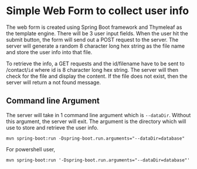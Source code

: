 # Simple Web Form to collect user info  
  
The web form is created using Spring Boot framework and Thymeleaf as the template engine. There will be 3 user input fields. When the user hit the submit button, the form will send out a POST request to the server. The server will generate a random 8 character long hex string as the file name and store the user info into that file.  

To retrieve the info, a GET requests and the id/filename have to be sent to /contact/`id` where id is 8 character long hex string. The server will then check for the file and display the content. If the file does not exist, then the server will return a not found message.  

## Command line Argument  
  
The server will take in 1 command line argument which is `--dataDir`. Without this argument, the server will exit. The argument is the directory which will use to store and retrieve the user info.  
```
mvn spring-boot:run -Dspring-boot.run.arguments="--dataDir=database"
```
  
For powershell user,
```
mvn spring-boot:run '-Dspring-boot.run.arguments="--dataDir=database"'
```